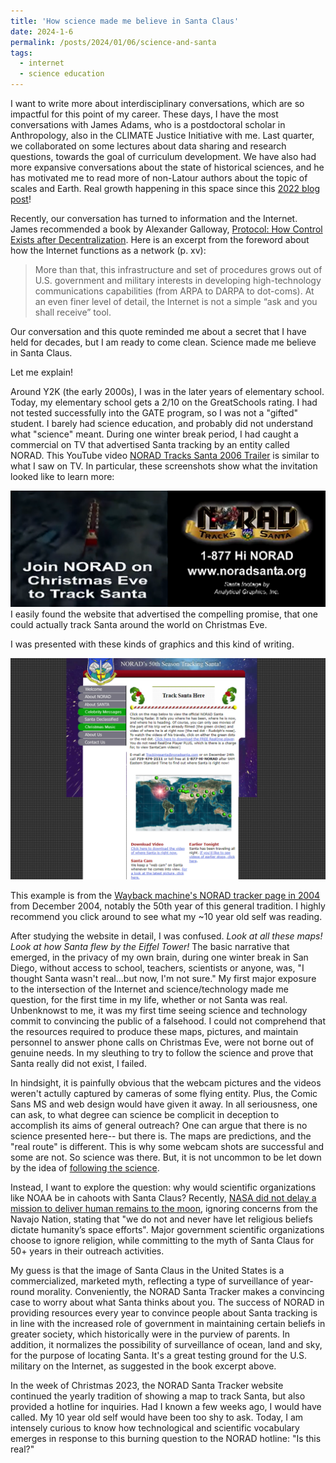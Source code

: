 ```yaml
---
title: 'How science made me believe in Santa Claus'
date: 2024-1-6
permalink: /posts/2024/01/06/science-and-santa
tags:
  - internet
  - science education
---
```

I want to write more about interdisciplinary conversations, which are so impactful for this point of my career. These days, I have the most conversations with James Adams, who is a postdoctoral scholar in Anthropology, also in the CLIMATE Justice Initiative with me. Last quarter, we collaborated on some lectures about data sharing and research questions, towards the goal of curriculum development. We have also had more expansive conversations about the state of historical sciences, and he has motivated me to read more of non-Latour authors about the topic of scales and Earth. Real growth happening in this space since this [2022 blog post](https://thi-truong.github.io/posts/2022/01/16/thoughts-reading-latour)!

Recently, our conversation has turned to information and the Internet. James recommended a book by Alexander Galloway, [Protocol: How Control Exists after Decentralization](https://mitpress.mit.edu/9780262572330/protocol/). Here is an excerpt from the foreword about how the Internet functions as a network (p. xv):

> More than that, this infrastructure and set of procedures grows out of U.S. government and military interests in developing high-technology communications capabilities (from ARPA to DARPA to dot-coms). At an even finer level of detail, the Internet is not a simple “ask and you shall receive” tool. 

Our conversation and this quote reminded me about a secret that I have held for decades, but I am ready to come clean. Science made me believe in Santa Claus.

Let me explain!

Around Y2K (the early 2000s), I was in the later years of elementary school. Today, my elementary school gets a 2/10 on the GreatSchools rating. I had not tested successfully into the GATE program, so I was not a "gifted" student. I barely had science education, and probably did not understand what "science" meant. During one winter break period, I had caught a commercial on TV that advertised Santa tracking by an entity called NORAD. This YouTube video [NORAD Tracks Santa 2006 Trailer](youtube.com/watch?v=XcMvAeic-sY) is similar to what I saw on TV. In particular, these screenshots show what the invitation looked like to learn more:

<img src="/images/NORAD_commercial_2006.png" alt="Screenshots of commercial showing graphics of Santa Claus and reindeer over a neighborhood, with text: Join NORAD on Christmas Eve to Track Santa. 1-877-Hi NORAD www.noradsanta.org, Santa footage by Analytical Graphics, Inc.">
I easily found the website that advertised the compelling promise, that one could actually track Santa around the world on Christmas Eve.

I was presented with these kinds of graphics and this kind of writing. 

<img src="/images/NORAD_Track_Santa_Here_2004.png" alt="Screenshot of NORAD Santa Tracker page from December 2004 showing map and links to learn more">

This example is from the [Wayback machine's NORAD tracker page in 2004](https://web.archive.org/web/20041230202809/http://www.noradsanta.org/english/radar/index.html) from December 2004, notably the 50th year of this general tradition. I highly recommend you click around to see what my ~10 year old self was reading.

After studying the website in detail, I was confused. *Look at all these maps! Look at how Santa flew by the Eiffel Tower!* The basic narrative that emerged, in the privacy of my own brain, during one winter break in San Diego, without access to school, teachers, scientists or anyone, was, "I thought Santa wasn't real...but now, I'm not sure." My first major exposure to the intersection of the Internet and science/technology made me question, for the first time in my life, whether or not Santa was real. Unbenknowst to me, it was my first time seeing science and technology commit to convincing the public of a falsehood. I could not comprehend that the resources required to produce these maps, pictures, and maintain personnel to answer phone calls on Christmas Eve, were not borne out of genuine needs. In my sleuthing to try to follow the science and prove that Santa really did not exist, I failed.

In hindsight, it is painfully obvious that the webcam pictures and the videos weren't actully captured by cameras of some flying entity. Plus, the Comic Sans MS and web design would have given it away. In all seriousness, one can ask, to what degree can science be complicit in deception to accomplish its aims of general outreach? One can argue that there is no science presented here-- but there is. The maps are predictions, and the "real route" is different. This is why some webcam shots are successful and some are not. So science was there. But, it is not uncommon to be let down by the idea of [following the science](https://www.philosophyetc.net/2021/01/theres-no-such-thing-as-following.html).

Instead, I want to explore the question: why would scientific organizations like NOAA be in cahoots with Santa Claus? Recently, [NASA did not delay a mission to deliver human remains to the moon](https://www.space.com/nasa-responds-navajo-nation-objection-human-remains-moon), ignoring concerns from the Navajo Nation, stating that "we do not and never have let religious beliefs dictate humanity’s space efforts". Major government scientific organizations choose to ignore religion, while committing to the myth of Santa Claus for 50+ years in their outreach activities. 

My guess is that the image of Santa Claus in the United States is a commercialized, marketed myth, reflecting a type of surveillance of year-round morality. Conveniently, the NORAD Santa Tracker makes a convincing case to worry about what Santa thinks about you. The success of NORAD in providing resources every year to convince people about Santa tracking is in line with the increased role of government in maintaining certain beliefs in greater society, which historically were in the purview of parents. In addition, it normalizes the possibility of surveillance of ocean, land and sky, for the purpose of locating Santa. It's a great testing ground for the U.S. military on the Internet, as suggested in the book excerpt above.

In the week of Christmas 2023, the NORAD Santa Tracker website continued the yearly tradition of showing a map to track Santa, but also provided a hotline for inquiries. Had I known a few weeks ago, I would have called. My 10 year old self would have been too shy to ask. Today, I am intensely curious to know how technological and scientific vocabulary emerges in response to this burning question to the NORAD hotline: "Is this real?"
